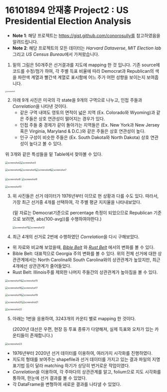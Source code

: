 # 16101894 안재홍 Project2 : US Presidential Election Analysis

* **Note 1**: 해당 프로젝트는 https://gist.github.com/conorosully를 참고하였음을 알려드립니다.
* **Note 2**: 해당 프로젝트의 모든 데이터는 *Harvard Dataverse*, *MIT Election lab* 그리고 *US Census Bureau*에서 가져왔습니다. 



1. 밑의 그림은 50개주은 선거결과를 지도에 mapping 한 것 입니다. 기존 source에 코드를 수정/첨가 하여, 각 주별 득표 비율에 따라 Democrat과 Republican의 색을 파란색 계열과 빨간색 계열로 표시함에 어느 주가 어떤 성향을 보이는지 보여줍니다. 

<img src="./screenshot1.png" alt="screenshot1" style="zoom:33%;" />



2. 아래 9개 사진은 미국의 각 state을 9개의 구역으로 나누고, 인접 주들과 *Correlation*을 나타낸 것이다. 
   * 같은 구역 내여도 영토의 면적이 넓은 지역 (Ex. Colorado와 Wyoming)과 같은 주들은 상호 연관성이 떨어지는 경우가 있다.
   * 인접 주들 중 경제가 같이 돌아가는 지역들은 (Ex. New York과 New Jersey 혹은 Virginia, Maryland & D.C.)와 같은 주들은 상호 연관성이 높다.
   *  인구 구성이 비슷한 주들은 (Ex. South Dakota와 North Dakota) 상호 연관성이 높다고 볼 수 있다.

위 3개와 같은 특성들을 밑 Table에서 찾아볼 수 있다. 

 <img src="./screenshot2.png" alt="screenshot2" style="zoom:50%;" /><img src="./screenshot3.png" alt="screenshot3" style="zoom:50%;" />

<img src="./screenshot4.png" alt="screenshot4" style="zoom:50%;" /><img src="./screenshot5.png" alt="screenshot5" style="zoom:50%;" /><img src="./screenshot6.png" alt="screenshot6" style="zoom:50%;" /><img src="./screenshot7.png" alt="screenshot7" style="zoom:50%;" />

<img src="./screenshot8.png" alt="screenshot8" style="zoom:50%;" />  <img src="./screenshot9.png" alt="screenshot9" style="zoom:50%;" />

<img src="./screenshot10.png" alt="screenshot10" style="zoom:50%;" />

3. 위 사진들은 선거 데이터가 1976년부터 이므로 현 상황과 다를 수도 있다. 따라서, 가장 최근 선거중 4개를 선택하여, 각 주별 평균 지지율을 나타내보았다.

   (밑 자료는 Democrat기준으로 percentage 측정이 되었으므로 Republican 기준으로 보려면, abs(100-avg))를 수행하여야한다.)

   <img src="./screenshot11.png" alt="screenshot11" style="zoom:50%;" /><img src="./screenshot12.png" alt="screenshot12" style="zoom:50%;" />

4.  최근 4개의 선거로 2번에 수행하였던 *Correlation*을 다시 구해보았다.

   * 위 자료와 비교해 보았을때, [*Bible Belt*](https://en.wikipedia.org/wiki/Bible_Belt) 와 [*Rust Belt*](https://en.wikipedia.org/wiki/Rust_Belt) 에서의 변화를 볼 수 있다.
   * Bible Belt: 대표적으로 Georgia 주의 변화를 볼 수 있다. 위의 전체 선거에 대한 상관관계에서는 North Carolina와 South Carolina와의 상관관계가 높았지만, 최근 4개에선 상관관계가 줄어들었다.
   * Rust Belt: Illinois주를 제외한 나머지 주들간의 상관관계가 높아짐을 볼 수 있다. 

   <img src="./screenshot14.png" alt="screenshot14" style="zoom:50%;" /><img src="./screenshot15.png" alt="screenshot15" style="zoom:50%;" />

   <img src="./screenshot16.png" alt="screenshot16" style="zoom:50%;" /><img src="./screenshot17.png" alt="screenshot17" style="zoom:50%;" />

   <img src="./screenshot18.png" alt="screenshot18" style="zoom:50%;" /><img src="./screenshot19.png" alt="screenshot19" style="zoom:50%;" />

   <img src="./screenshot20.png" alt="screenshot20" style="zoom:50%;" /><img src="./screenshot21.png" alt="screenshot21" style="zoom:50%;" />

   <img src="./screenshot22.png" alt="screenshot22" style="zoom:50%;" />

   5. 아래는 1번을 응용하여, 3243개의 카운티 별로 mapping 한 것이다. 

      (2020년 대선은 우편, 현장 등 투표 종류가 다양해져, 실제 득표와 오차가 있는 카운티들이 존재합니다.)

   <img src="./screenshot23.png" alt="screenshot23" style="zoom:50%;" />



* 1976년부터 2020년 선거 데이터를 이용하여, 여러가지 시각화를 진행하였다.
* 지도의 형태를 보여주는 shapefile과 선거 데이터를 가지고 있는 결과 파일의 지명 표기법 등이 달라 matching 하기가 상당히 번거로운 작업이였다. 
* *Correlation*을 이용하여, 각 주마다의 상관관계를 알고, folium으로 지도 시각화를 통하여, 한눈에 선거 결과를 볼 수 있었다. 
* 각 DataFrame을 변형하여 새로운 결과를 나타낼 수 있었다.